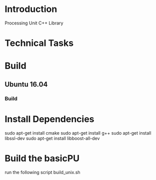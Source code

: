 # Introduction
Processing Unit C++ Library
# Technical Tasks

# Build

## Ubuntu 16.04

### Build

# Install Dependencies
sudo apt-get install cmake
sudo apt-get install g++
sudo apt-get install libssl-dev
sudo apt-get install libboost-all-dev

# Build the basicPU
run the following script build_unix.sh


